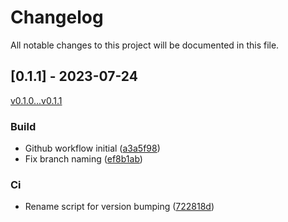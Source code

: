 # Changelog

All notable changes to this project will be documented in this file.

## [0.1.1] - 2023-07-24

[v0.1.0...v0.1.1](https://github.hpe.com/hpe/rstest/compare/v0.1.0...v0.1.1)

### Build

- Github workflow initial ([a3a5f98](https://github.hpe.com/hpe/rstest/commit/a3a5f988050a5cc63409e3546cd01ab5dcd84437))
- Fix branch naming ([ef8b1ab](https://github.hpe.com/hpe/rstest/commit/ef8b1ab7bb1943ad204e4547f06ca06acf91c0ee))

### Ci

- Rename script for version bumping ([722818d](https://github.hpe.com/hpe/rstest/commit/722818d7668602e8d2fdba178577fff415e9b334))

